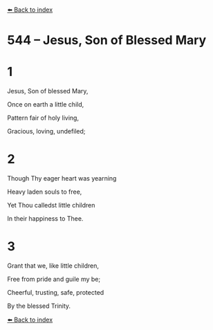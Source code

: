 [⬅️ Back to index](../README.md)

# 544 – Jesus, Son of Blessed Mary





# 1

Jesus, Son of blessed Mary,

Once on earth a little child,

Pattern fair of holy living,

Gracious, loving, undefiled;



# 2

Though Thy eager heart was yearning

Heavy laden souls to free,

Yet Thou calledst little children

In their happiness to Thee.



# 3

Grant that we, like little children,

Free from pride and guile my be;

Cheerful, trusting, safe, protected

By the blessed Trinity.

[⬅️ Back to index](../README.md)
